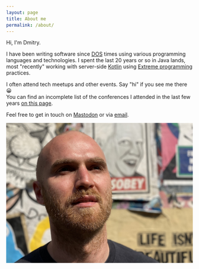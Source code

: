 ```yaml
---
layout: page
title: About me
permalink: /about/
---
```

Hi, I'm Dmitry.

I have been writing software since [DOS](https://en.wikipedia.org/wiki/DOS) times using various programming languages and technologies.
I spent the last 20 years or so in Java lands, most "recently" working with server-side [Kotlin](https://kotlinlang.org)
using [Extreme programming](https://en.wikipedia.org/wiki/Extreme_programming) practices.

I often attend tech meetups and other events. Say "hi" if you see me there 😀<br/> 
You can find an incomplete list of the conferences I attended in the last few years [on this page](/public-speaking).
 
Feel free to get in touch on [Mastodon](https://mastodon.social/@dkandalov) or via [email](mailto:dmitry.kandalov@gmail.com).

![Me](/assets/images/me.jpg)
